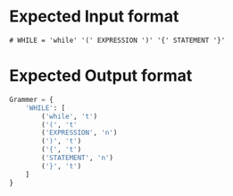 # Expected Input format

```
# WHILE = 'while' '(' EXPRESSION ')' '{' STATEMENT '}'
```
# Expected Output format

```python
Grammer = {
	'WHILE': [
		('while', 't')
		('(', 't'
		('EXPRESSION', 'n')
		(')', 't')
		('{', 't')
		('STATEMENT', 'n')
		('}', 't')
	]
}
``` 

